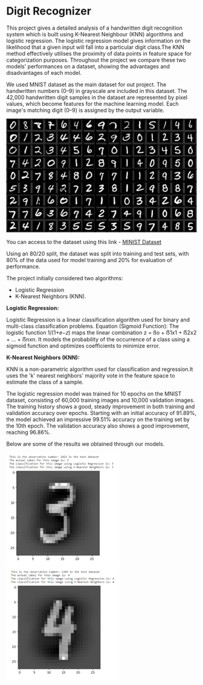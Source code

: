 # Digit Recognizer
This project gives a detailed analysis of a 
handwritten digit recognition system which is built using K-Nearest Neighbour (KNN) algorithms and logistic regression. 
The logistic regression model gives information on the likelihood 
that a given input will fall into a particular digit class.The KNN 
method effectively utilises the proximity of data points in feature 
space for categorization purposes. Throughout the project we 
compare these two models' performances on a dataset, showing 
the advantages and disadvantages of each model.

We used MNIST dataset as the main dataset for out project. The handwritten numbers (0–9) in 
grayscale are included in this dataset. The 42,000 handwritten 
digit samples in the dataset are represented by pixel values, 
which become features for the machine learning model. Each 
image's matching digit (0–9) is assigned by the output 
variable.


![alt text](https://github.com/dahami4096/Digit-Recognizer/blob/main/MNIST-handwritten-digits-dataset-image.jpeg?raw=true)

You can access to the dataset using this link - [MINIST Dataset](https://www.kaggle.com/competitions/digit-recognizer/data/)

Using an 80/20 split, the dataset was split 
into training and test sets, with 80% of the data used for 
model training and 20% for evaluation of performance.

The project initially considered two algorithms: 
- Logistic Regression 
- K-Nearest Neighbors (KNN). 

**Logistic Regression:** 

Logistic Regression is a linear
classification algorithm used for binary and multi-class 
classification problems.
Equation (Sigmoid Function): The logistic function 1/(1+𝑒−𝑧) maps the linear combination z = ßo + ẞ1x1 + ẞ2x2 + ... + ẞnxn. It models the probability of the occurrence of a class 
using a sigmoid function and optimizes coefficients to 
minimize error.

**K-Nearest Neighbors (KNN):** 

KNN is a non-parametric 
algorithm used for classification and regression.It uses the 
'k' nearest neighbors' majority vote in the feature space to 
estimate the class of a sample.

The logistic regression model was trained for 10 epochs 
on the MNIST dataset, consisting of 60,000 training images 
and 10,000 validation images. The training history shows a 
good, steady improvement in both training and validation 
accuracy over epochs. Starting with an initial accuracy of 
91.89%, the model achieved an impressive 99.51% accuracy 
on the training set by the 10th epoch. The validation accuracy 
also shows a good improvement, reaching 96.86%.

Below are some of the results we obtained through our models.

<p float="left">
  <img src="https://github.com/dahami4096/Digit-Recognizer/blob/main/Results_1.png" width="300" height="300" />
  <img src="https://github.com/dahami4096/Digit-Recognizer/blob/main/Results_2.png" width="300" height="300" /> 
</p>


